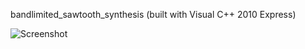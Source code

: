 bandlimited_sawtooth_synthesis (built with Visual C++ 2010 Express)

![Screenshot](https://raw.github.com/fukuroder/bandlimited_sawtooth_synthesis/master/screenshot.png)
